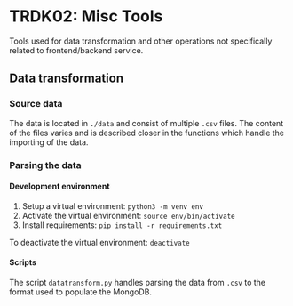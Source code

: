 # TRDK02: Misc Tools

Tools used for data transformation and other operations not specifically related to frontend/backend service.

## Data transformation

### Source data

The data is located in `./data` and consist of multiple `.csv` files. The content of the files varies and is described closer in the functions which handle the importing of the data.

### Parsing the data

#### Development environment

1. Setup a virtual environment: `python3 -m venv env`
2. Activate the virtual environment: `source env/bin/activate`
3. Install requirements: `pip install -r requirements.txt`

To deactivate the virtual environment: `deactivate`

#### Scripts

The script `datatransform.py` handles parsing the data from `.csv` to the format used to populate the MongoDB.
